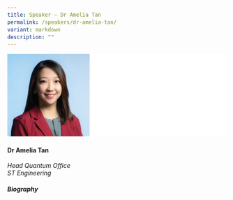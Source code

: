```yaml
---
title: Speaker – Dr Amelia Tan
permalink: /speakers/dr-amelia-tan/
variant: markdown
description: ""
---
```

![](/images/2024%20speakers/Dr__Amelia_Tan.png)
#### **Dr Amelia Tan**

*Head Quantum Office <br>
ST Engineering*

##### **Biography**